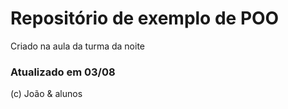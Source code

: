 # Repositório de exemplo de POO

Criado na aula da turma da noite

### Atualizado em 03/08

(c) João & alunos
